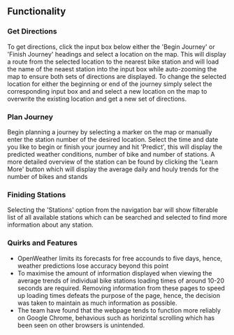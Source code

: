 <h2>Functionality</h2>
<h3>Get Directions</h3>
<p>To get directions, click the input box below either the 'Begin Journey' or 'Finish Journey' headings and select a location on the map. This will display a route from the selected location to the nearest bike station and will load the name of the neaest station into the input box while auto-zooming the map to ensure both sets of directions are displayed. To change the selected location for either the beginning or end of the journey simply select the corresponding input box and and select a new location on the map to overwrite the existing location and get a new set of directions.</p>
<h3>Plan Journey</h3>
<p>Begin planning a journey by selecting a marker on the map or manually enter the station number of the desired location. Select the time and date you like to begin or finish your journey and hit 'Predict', this will display the predicted weather conditions, number of bike and number of stations. A more detailed overview of the station can be found by clicking the 'Learn More' button which will display the average daily and houly trends for the number of bikes and stands</p>
<h3>Finiding Stations</h3>
<p>Selecting the 'Stations' option from the navigation bar will show filterable list of all available stations which can be searched and selected to find more information about any station.</p>
<h3>Quirks and Features</h3>
<ul>
<li>OpenWeather limits its forecasts for free accounds to five days, hence, weather predictions lose accuracy beyond this point </li>
<li>To maximise the amount of information displayed when viewing the average trends of individual bike stations loading times of around 10-20 seconds are required. Removing information from these pages to speed up loading times defeats the purpose of the page, hence, the decision was taken to maintain as much information as possible.</li>
<li>The team have found that the webpage tends to function more reliably on Google Chrome, behavious such as horizintal scrolling which has been seen on other browsers is unintended.</li>
</ul>